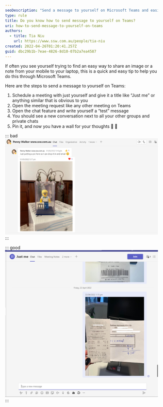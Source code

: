```yaml
---
seoDescription: "Send a message to yourself on Microsoft Teams and easily share files or notes between devices using this quick tip."
type: rule
title: Do you know how to send message to yourself on Teams?
uri: how-to-send-message-to-yourself-on-teams
authors:
  - title: Tia Niu
    url: https://www.ssw.com.au/people/tia-niu
created: 2022-04-26T01:20:41.257Z
guid: dbc29b1b-7eae-4826-8d10-07b2a7ea4587
---
```

If often you see yourself trying to find an easy way to share an image or a note from your mobile to your laptop, this is a quick and easy tip to help you do this through Microsoft Teams. 

<!--endintro-->

Here are the steps to send a message to yourself on Teams: 

1. Schedule a meeting with just yourself and give it a title like “Just me” or anything similar that is obvious to you
2. Open the meeting request like any other meeting on Teams
3. Open the chat feature and write yourself a “test” message 
4. You should see a new conversation next to all your other groups and private chats 
5. Pin it, and now you have a wall for your thoughts 💭 🧱

::: bad
![Figure: Bad example - Sending a file to a colleague just to save it is not the best way as you might disrupt someone's work](just-me-bad-example.png)
:::

::: good
![Figure: Good example - Easily send photos or things you need to remember to yourself using your phone](just-me-example.png)
:::
